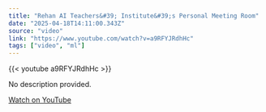 ```yaml
---
title: "Rehan AI Teachers&#39; Institute&#39;s Personal Meeting Room"
date: "2025-04-18T14:11:00.343Z"
source: "video"
link: "https://www.youtube.com/watch?v=a9RFYJRdhHc"
tags: ["video", "ml"]
---
```


{{< youtube a9RFYJRdhHc >}}

No description provided.

[Watch on YouTube](https://www.youtube.com/watch?v=a9RFYJRdhHc)
